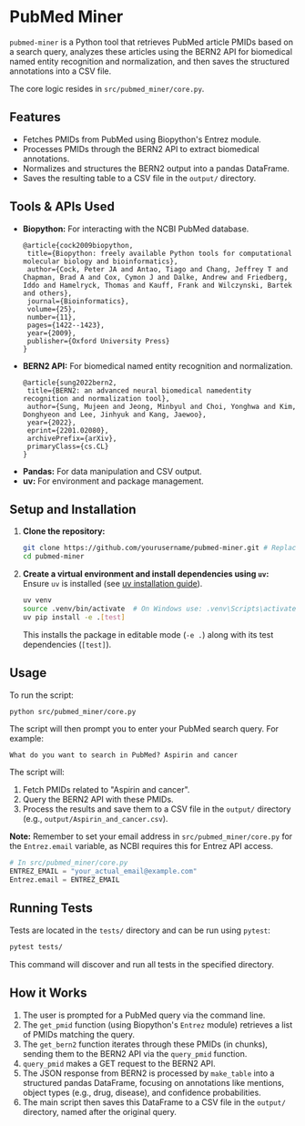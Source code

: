 # PubMed Miner

`pubmed-miner` is a Python tool that retrieves PubMed article PMIDs based on a search query, analyzes these articles using the BERN2 API for biomedical named entity recognition and normalization, and then saves the structured annotations into a CSV file.

The core logic resides in `src/pubmed_miner/core.py`.

## Features

*   Fetches PMIDs from PubMed using Biopython's Entrez module.
*   Processes PMIDs through the BERN2 API to extract biomedical annotations.
*   Normalizes and structures the BERN2 output into a pandas DataFrame.
*   Saves the resulting table to a CSV file in the `output/` directory.

## Tools & APIs Used

*   **Biopython:** For interacting with the NCBI PubMed database.
    ```
    @article{cock2009biopython,
     title={Biopython: freely available Python tools for computational molecular biology and bioinformatics},
     author={Cock, Peter JA and Antao, Tiago and Chang, Jeffrey T and Chapman, Brad A and Cox, Cymon J and Dalke, Andrew and Friedberg, Iddo and Hamelryck, Thomas and Kauff, Frank and Wilczynski, Bartek and others},
     journal={Bioinformatics},
     volume={25},
     number={11},
     pages={1422--1423},
     year={2009},
     publisher={Oxford University Press}
    }
    ```
*   **BERN2 API:** For biomedical named entity recognition and normalization.
    ```
    @article{sung2022bern2,
     title={BERN2: an advanced neural biomedical namedentity recognition and normalization tool},
     author={Sung, Mujeen and Jeong, Minbyul and Choi, Yonghwa and Kim, Donghyeon and Lee, Jinhyuk and Kang, Jaewoo},
     year={2022},
     eprint={2201.02080},
     archivePrefix={arXiv},
     primaryClass={cs.CL}
    }
    ```
*   **Pandas:** For data manipulation and CSV output.
*   **uv:** For environment and package management.

## Setup and Installation

1.  **Clone the repository:**
    ```bash
    git clone https://github.com/yourusername/pubmed-miner.git # Replace with actual URL
    cd pubmed-miner
    ```

2.  **Create a virtual environment and install dependencies using `uv`:**
    Ensure `uv` is installed (see [uv installation guide](https://astral.sh/uv/install.sh)).
    ```bash
    uv venv
    source .venv/bin/activate  # On Windows use: .venv\Scripts\activate
    uv pip install -e .[test]
    ```
    This installs the package in editable mode (`-e .`) along with its test dependencies (`[test]`).

## Usage

To run the script:

```bash
python src/pubmed_miner/core.py
```

The script will then prompt you to enter your PubMed search query. For example:
```
What do you want to search in PubMed? Aspirin and cancer
```

The script will:
1.  Fetch PMIDs related to "Aspirin and cancer".
2.  Query the BERN2 API with these PMIDs.
3.  Process the results and save them to a CSV file in the `output/` directory (e.g., `output/Aspirin_and_cancer.csv`).

**Note:** Remember to set your email address in `src/pubmed_miner/core.py` for the `Entrez.email` variable, as NCBI requires this for Entrez API access.
```python
# In src/pubmed_miner/core.py
ENTREZ_EMAIL = "your_actual_email@example.com"
Entrez.email = ENTREZ_EMAIL
```

## Running Tests

Tests are located in the `tests/` directory and can be run using `pytest`:

```bash
pytest tests/
```
This command will discover and run all tests in the specified directory.

## How it Works

1.  The user is prompted for a PubMed query via the command line.
2.  The `get_pmid` function (using Biopython's `Entrez` module) retrieves a list of PMIDs matching the query.
3.  The `get_bern2` function iterates through these PMIDs (in chunks), sending them to the BERN2 API via the `query_pmid` function.
4.  `query_pmid` makes a GET request to the BERN2 API.
5.  The JSON response from BERN2 is processed by `make_table` into a structured pandas DataFrame, focusing on annotations like mentions, object types (e.g., drug, disease), and confidence probabilities.
6.  The main script then saves this DataFrame to a CSV file in the `output/` directory, named after the original query.
```